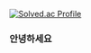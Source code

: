 [![Solved.ac Profile](http://mazassumnida.wtf/api/v2/generate_badge?boj=csw040505)](https://solved.ac/csw040505/)
### 안녕하세요
